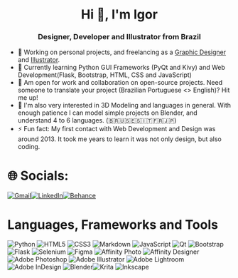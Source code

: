 <h1 align="center">Hi 👋, I'm Igor</h1>
<h3 align="center">Designer, Developer and Illustrator from Brazil</h3>

- 🔭 Working on personal projects, and freelancing as a [Graphic Designer](https://behance.net/igordsmelo) and [Illustrator](https://artstation.com/igordoodles).
- 🌱 Currently learning Python GUI Frameworks (PyQt and Kivy) and Web Development(Flask, Bootstrap, HTML, CSS and JavaScript)
- 👯 Am open for work and collaboration on open-source projects. Need someone to translate your project (Brazilian Portuguese <> English)? Hit me up!
- 💬 I'm also very interested in 3D Modeling and languages in general. With enough patience I can model simple projects on Blender, and understand 4 to 6 languages. (🇧🇷🇺🇸🇪🇸🇮🇹🇫🇷🇯🇵)
- ⚡ Fun fact: My first contact with Web Development and Design was around 2013. It took me years to learn it was not only design, but also coding.
# 🌐 Socials:

[![Gmail](https://img.shields.io/badge/Gmail-D14836?style=for-the-badge&logo=gmail&logoColor=white)](mailto:igordsmelo@gmail.com)[![LinkedIn](https://img.shields.io/badge/linkedin-%230077B5.svg?style=for-the-badge&logo=linkedin&logoColor=white)](https://linkedin.com/in/igor-d-s-melo-3073711b8/en)[![Behance](https://img.shields.io/badge/Behance-1769ff?style=for-the-badge&logo=behance&logoColor=white)
](https://behance.net/igordsmelo)

# Languages, Frameworks and Tools

![Python](https://img.shields.io/badge/python-3670A0?style=for-the-badge&logo=python&logoColor=ffdd54) ![HTML5](https://img.shields.io/badge/html5-%23E34F26.svg?style=for-the-badge&logo=html5&logoColor=white) ![CSS3](https://img.shields.io/badge/css3-%231572B6.svg?style=for-the-badge&logo=css3&logoColor=white) ![Markdown](https://img.shields.io/badge/markdown-%23000000.svg?style=for-the-badge&logo=markdown&logoColor=white)
![JavaScript](https://img.shields.io/badge/javascript-%23323330.svg?style=for-the-badge&logo=javascript&logoColor=%23F7DF1E) 
![Qt](https://img.shields.io/badge/PyQt-%23217346.svg?style=for-the-badge&logo=Qt&logoColor=white) ![Bootstrap](https://img.shields.io/badge/bootstrap-%23563D7C.svg?style=for-the-badge&logo=bootstrap&logoColor=white) ![Flask](https://img.shields.io/badge/flask-%23000.svg?style=for-the-badge&logo=flask&logoColor=white) ![Selenium](https://img.shields.io/badge/-selenium-%43B02A?style=for-the-badge&logo=selenium&logoColor=white)
![Figma](https://img.shields.io/badge/figma-%23F24E1E.svg?style=for-the-badge&logo=figma&logoColor=white) ![Affinity Photo](https://img.shields.io/badge/affinity%20photo-%237E4DD2.svg?style=for-the-badge&logo=affinity-photo&logoColor=white) ![Affinity Designer](https://img.shields.io/badge/affinity%20designer-%231B72BE.svg?style=for-the-badge&logo=affinity-designer&logoColor=white) ![Adobe Photoshop](https://img.shields.io/badge/photoshop-%2331A8FF.svg?style=for-the-badge&logo=adobephotoshop&logoColor=white) ![Adobe Illustrator](https://img.shields.io/badge/illustrator-%23FF9A00.svg?style=for-the-badge&logo=adobeillustrator&logoColor=white) ![Adobe Lightroom](https://img.shields.io/badge/Lightroom-31A8FF.svg?style=for-the-badge&logo=Adobe%20Lightroom&logoColor=white)  ![Adobe InDesign](https://img.shields.io/badge/InDesign-49021F?style=for-the-badge&logo=adobeindesign&logoColor=white) ![Blender](https://img.shields.io/badge/blender-%23F5792A.svg?style=for-the-badge&logo=blender&logoColor=white)![Krita](https://img.shields.io/badge/Krita-203759?style=for-the-badge&logo=krita&logoColor=EEF37B) ![Inkscape](https://img.shields.io/badge/Inkscape-e0e0e0?style=for-the-badge&logo=inkscape&logoColor=080A13)
